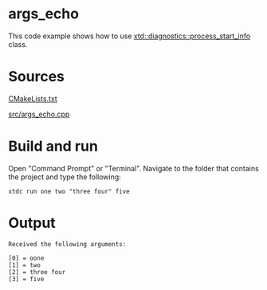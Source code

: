 # args_echo

This code example shows how to use [xtd::diagnostics::process_start_info](../../../../../src/xtd.core/include/xtd/diagnostics/process_start_info.h) class.

# Sources

[CMakeLists.txt](CMakeLists.txt)

[src/args_echo.cpp](src/args_echo.cpp)

# Build and run

Open "Command Prompt" or "Terminal". Navigate to the folder that contains the project and type the following:

```shell
xtdc run one two "three four" five
```

# Output

```
Received the following arguments:

[0] = oone
[1] = two
[2] = three four
[3] = five

```
